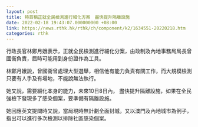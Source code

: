 ```yaml
---
layout: post
title: 特首稱正就全民檢測進行細化方案　盡快提升隔離設施
date: 2022-02-18 19:43:07.000000000 +08:00
link: https://news.rthk.hk/rthk/ch/component/k2/1634551-20220218.htm
categories: rthk
---
```


行政長官林鄭月娥表示，正就全民檢測進行細化分案，由政制及內地事務局局長曾國衞負責，屆時可能用到身份證作為工具。

林鄭月娥說，曾國衞曾處理大型選舉，相信他有能力負責有關工作，而大規模檢測只要有人手及有場地，不能說無法執行。

她又說，需要細化本身的能力，未來10日8日內， 盡快提升隔離設施，如果在全民強檢下發現多了感染個案，要準備有隔離設施。

她回應英文提問時又說，當局現時無計劃全面封城，又以澳門及內地城市為例子，指出可以進行多次檢測以排除社區感染個案。
